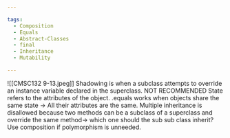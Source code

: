 ```yaml
---

tags: 
  - Composition
  - Equals
  - Abstract-Classes
  - final
  - Inheritance
  - Mutability

---
```

![[CMSC132 9-13.jpeg]]
Shadowing is when a subclass attempts to override an instance variable declared in the superclass. NOT RECOMMENDED
State refers to the attributes of the object. .equals works when objects share the same state -> All their attributes are the same. Multiple inheritance is disallowed because two methods can be a subclass of a superclass and override the same method-> which one should the sub sub class inherit?
Use composition if polymorphism is unneeded.
